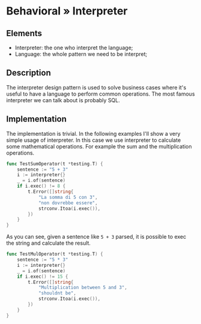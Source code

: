 # Behavioral » Interpreter

## Elements

- Interpreter: the one who interpret the language;
- Language: the whole pattern we need to be interpret;

## Description

The interpreter design pattern is used to solve business cases where it's
useful to have a language to perform common operations. The most famous
interpreter we can talk about is probably SQL.

## Implementation

The implementation is trivial. In the following examples I'll show a very
simple usage of interpreter. In this case we use interpreter to calculate some
mathematical operations. For example the sum and the multiplication operations.

```go
func TestSumOperator(t *testing.T) {
	sentence := "5 + 3"
	i := interpreter{}
	_ = i.of(sentence)
	if i.exec() != 8 {
		t.Error([]string{
			"La somma di 5 con 3",
			"non dovrebbe essere",
			strconv.Itoa(i.exec()),
		})
	}
}
```

As you can see, given a sentence like `5 + 3` parsed, it is possible to exec
the string and calculate the result.

```go
func TestMulOperator(t *testing.T) {
	sentence := "5 * 3"
	i := interpreter{}
	_ = i.of(sentence)
	if i.exec() != 15 {
		t.Error([]string{
			"Multiplication between 5 and 3",
			"shouldnt be",
			strconv.Itoa(i.exec()),
		})
	}
}
```
